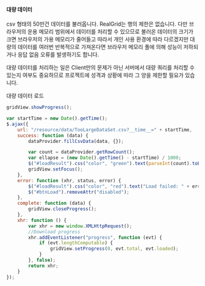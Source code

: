 
#### 대량 데이터    

csv 형태의 50만건 데이터를 불러옵니다. RealGrid는 행의 제한은 없습니다. 다만 브라우저의 운용 메모리 범위에서 데이터를 처리할 수 있으므로
불러온 데이터의 크기가 크면 브라우저의 가용 메모리가 줄어들고 따라서 개인 사용 환경에 따라 다르겠지만 대량의 데이터를 여러번 반복적으로
가져온다면 브라우저 메모리 풀에 의해 성능이 저하되거나 응답 없음 오류를 발생하기도 합니다.

대량 데이터를 처리하는 일은 Client만의 문제가 아닌 서버에서 대량 쿼리를 처리할 수 있는지 여부도 중요하므로
프로젝트에 성격과 상황에 따라 그 양을 제한할 필요가 있습니다.

<a class="btn primary small round lowercase" id="fillCsvData1">대량 데이터 로드</a>

```js
gridView.showProgress();

var startTime = new Date().getTime();
$.ajax({
    url: "/resource/data/TooLargeDataSet.csv?__time__=" + startTime,
    success: function (data) {
        dataProvider.fillCsvData(data, {});

        var count = dataProvider.getRowCount();
        var ellapse = (new Date().getTime() - startTime) / 1000;
        $("#loadResult").css("color", "green").text(parseInt(count).toLocaleString() + " rows loaded. " + ellapse + " elapsed").show();
        gridView.setFocus();
    },
    error: function (xhr, status, error) {
        $("#loadResult").css("color", "red").text("Load failed: " + error).show();
        $("#btnLoad").removeAttr("disabled");
    },
    complete: function (data) {
        gridView.closeProgress();
    },
    xhr: function () {
        var xhr = new window.XMLHttpRequest();
        //Download progress
        xhr.addEventListener("progress", function (evt) {
            if (evt.lengthComputable) {
                gridView.setProgress(0, evt.total, evt.loaded);
            }
        }, false);
        return xhr;
    }
});
```

<script>

$('#fillCsvData1').click(function() {
  gridView.showProgress();

  var startTime = new Date().getTime();
  $.ajax({
      url: "/resource/data/TooLargeDataSet.csv?__time__=" + startTime,
      success: function (data) {
          dataProvider.fillCsvData(data, {});

          var count = dataProvider.getRowCount();
          var ellapse = (new Date().getTime() - startTime) / 1000;
          $("#loadResult").css("color", "green").text(parseInt(count).toLocaleString() + " rows loaded. " + ellapse + " elapsed").show();
          gridView.setFocus();
      },
      error: function (xhr, status, error) {
          $("#loadResult").css("color", "red").text("Load failed: " + error).show();
          $("#btnLoad").removeAttr("disabled");
      },
      complete: function (data) {
          gridView.closeProgress();
      },
      xhr: function () {
          var xhr = new window.XMLHttpRequest();
          //Download progress
          xhr.addEventListener("progress", function (evt) {
              if (evt.lengthComputable) {
                  gridView.setProgress(0, evt.total, evt.loaded);
              }
          }, false);
          return xhr;
      }
  });
});

$('#fillCsvData2').click(function() {
  var data = ' \
    "국산", "국산", "2", "기아", "15", "더 뉴 K9", "9", "미드나이트 블랙", "2016/01/01", 16, 8620, "대형", "휘발유", "images/215.png", "images/215.png" \n\r \
    "국산", "국산", "5", "르노삼성", "2", "QM6", "3", "이온 실버", "2016/01/01", 71, 3470, "중형SUV", "휘발유", "images/502.png", "images/502.png" \
    ';

  dataProvider.fillCsvData(data, {fillMode: "append", quoted: true});
});

$('#fillCsvData3').click(function() {
  var data = ' \
    "head1", "head2", "head3", "head4", "head5", "head6", "head7", "head8" \n\r \
    "국산", "국산", "2", "기아", "15", "더 뉴 K9", "9", "미드나이트 블랙", "2016/01/01", 16, 8620, "대형", "휘발유", "images/215.png", "images/215.png" \
    ';

  dataProvider.fillCsvData(data, {fillMode: "append", quoted: true, start: 1});
});

$('#fillCsvData4').click(function() {
  var data = ' \
    "국산"\t "국산"\t "5"\t "르노삼성"\t "2"\t "QM6"\t "3"\t "이온 실버"\t "2016/01/01"\t 71\t 3470\t "중형SUV"\t "휘발유"\t "images/502.png"\t "images/502.png" \
    ';

  dataProvider.fillCsvData(data, {fillMode: "append", quoted: true, delimiter: "\t"});
});
</script>
